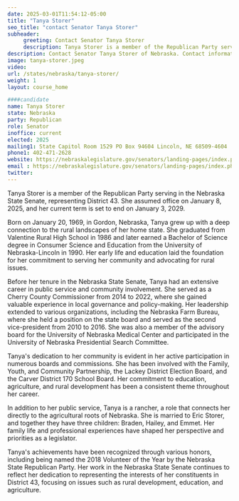 ```yaml
---
date: 2025-03-01T11:54:12-05:00
title: "Tanya Storer"
seo_title: "contact Senator Tanya Storer"
subheader:
     greeting: Contact Senator Tanya Storer
     description: Tanya Storer is a member of the Republican Party serving in the Nebraska State Senate, representing District 43. She assumed office on January 8, 2025, and her current term is set to end on January 3, 2029.
description: Contact Senator Tanya Storer of Nebraska. Contact information for Tanya Storer includes email address, phone number, and mailing address.
image: tanya-storer.jpeg
video:
url: /states/nebraska/tanya-storer/
weight: 1
layout: course_home

####candidate
name: Tanya Storer
state: Nebraska
party: Republican
role: Senator
inoffice: current
elected: 2025
mailing1: State Capitol Room 1529 PO Box 94604 Lincoln, NE 68509-4604
phone1: 402-471-2628
website: https://nebraskalegislature.gov/senators/landing-pages/index.php?District=43/
email : https://nebraskalegislature.gov/senators/landing-pages/index.php?District=43/
twitter: 
---
```

Tanya Storer is a member of the Republican Party serving in the Nebraska State Senate, representing District 43. She assumed office on January 8, 2025, and her current term is set to end on January 3, 2029.

Born on January 20, 1969, in Gordon, Nebraska, Tanya grew up with a deep connection to the rural landscapes of her home state. She graduated from Valentine Rural High School in 1986 and later earned a Bachelor of Science degree in Consumer Science and Education from the University of Nebraska-Lincoln in 1990. Her early life and education laid the foundation for her commitment to serving her community and advocating for rural issues.

Before her tenure in the Nebraska State Senate, Tanya had an extensive career in public service and community involvement. She served as a Cherry County Commissioner from 2014 to 2022, where she gained valuable experience in local governance and policy-making. Her leadership extended to various organizations, including the Nebraska Farm Bureau, where she held a position on the state board and served as the second vice-president from 2010 to 2016. She was also a member of the advisory board for the University of Nebraska Medical Center and participated in the University of Nebraska Presidential Search Committee.

Tanya's dedication to her community is evident in her active participation in numerous boards and commissions. She has been involved with the Family, Youth, and Community Partnership, the Lackey District Election Board, and the Carver District 170 School Board. Her commitment to education, agriculture, and rural development has been a consistent theme throughout her career.

In addition to her public service, Tanya is a rancher, a role that connects her directly to the agricultural roots of Nebraska. She is married to Eric Storer, and together they have three children: Braden, Hailey, and Emmet. Her family life and professional experiences have shaped her perspective and priorities as a legislator.

Tanya's achievements have been recognized through various honors, including being named the 2018 Volunteer of the Year by the Nebraska State Republican Party. Her work in the Nebraska State Senate continues to reflect her dedication to representing the interests of her constituents in District 43, focusing on issues such as rural development, education, and agriculture.
